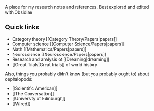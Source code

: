 A place for my research notes and references.  Best explored and edited with [Obsidian](https://obsidian.md/)

## Quick links

* Category theory [[Category Theory/Papers|papers]]
* Computer science [[Computer Science/Papers|papers]]
* Math [[Mathematics/Papers|papers]]
* Neuroscience [[Neuroscience/Papers|papers]]
* Research and analysis of [[Dreaming|dreaming]]
* [[Great Trials|Great trials]] of world history

Also, things you probably didn't know (but you probably ought to) about cephalopods:

* [[Scientific American]]
* [[The Conversation]]
* [[University of Edinburgh]]
* [[Wired]]
